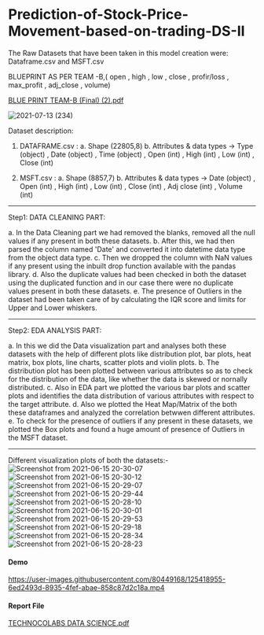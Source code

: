 # Prediction-of-Stock-Price-Movement-based-on-trading-DS-II

The Raw Datasets that have been taken in this model creation were: Dataframe.csv and MSFT.csv

BLUEPRINT AS PER TEAM -B,( open , high , low , close , profir/loss , max_profit , adj_close , volume)

[BLUE PRINT TEAM-B (Final) (2).pdf](https://github.com/Technocolabs100/Prediction-of-Stock-Price-Movement-based-on-trading-DS-II/files/6803688/BLUE.PRINT.TEAM-B.Final.2.pdf)

![2021-07-13 (234)](https://user-images.githubusercontent.com/80449168/125419055-2e1a43d0-b631-42b7-bac2-2fa5ba76b1a8.png)

Dataset description:

1. DATAFRAME.csv : 
a. Shape (22805,8)
b. Attributes & data types -> Type (object) , Date (object) , Time (object) , Open (int) , High (int) , Low (int) , Close (int)

2. MSFT.csv :
a. Shape (8857,7)
b. Attributes & data types -> Date (object) , Open (int) , High (int) , Low (int) , Close (int) , Adj close (int) , Volume (int)
**********************************************************
Step1: DATA CLEANING PART:

a. In the Data Cleaning part we had removed the blanks, removed all the null values if any present in both these datasets. 
b. After this, we had then parsed the column named 'Date' and converted it into datetime data type from the object data type.
c. Then we dropped the column with NaN values if any present using the inbuilt drop function available with the pandas library. 
d. Also the duplicate values had been checked in both the dataset using the duplicated function and in our case there were no duplicate values present in both these datasets. 
e. The presence of Outliers in the dataset had been taken care of by calculating the IQR score and limits for Upper and Lower whiskers.
***********************************************************
Step2: EDA ANALYSIS PART:

a. In this we did the Data visualization part and analyses both these datasets with the help of different plots like distribution plot, bar plots, heat matrix, box plots, line charts, scatter plots and violin plots. 
b. The distribution plot has been plotted between various attributes so as to check for the distribution of the data, like whether the data is skewed or nornally distributed. 
c. Also in EDA part we plotted the various bar plots and scatter plots and identifies the data distribution of various attributes with respect to the target attribute. 
d. Also we plotted the Heat Map/Matrix of the both these dataframes and analyzed the correlation betwwen different attributes. 
e. To check for the presence of outliers if any present in these datasets, we plotted the Box plots and found a huge amount of presence of Outliers in the MSFT dataset.
*************************************************************
Different visualization plots of both the datasets:-
![Screenshot from 2021-06-15 20-30-07](https://user-images.githubusercontent.com/80449168/125417833-aa606c31-6ca3-4904-a4fa-b035d4ce043c.png)
![Screenshot from 2021-06-15 20-30-12](https://user-images.githubusercontent.com/80449168/125417844-ee4ab2c6-7286-41fc-92d2-c5a73b365b99.png)
![Screenshot from 2021-06-15 20-29-07](https://user-images.githubusercontent.com/80449168/125417859-5ab1183a-35e0-4037-b484-119493a608e2.png)
![Screenshot from 2021-06-15 20-29-44](https://user-images.githubusercontent.com/80449168/125417875-f716a03e-ee4f-4bb8-8bf3-624688b32935.png)
![Screenshot from 2021-06-15 20-28-10](https://user-images.githubusercontent.com/80449168/125417894-775ee172-6baa-4955-bdb4-6895bbe66996.png)
![Screenshot from 2021-06-15 20-30-01](https://user-images.githubusercontent.com/80449168/125417913-c332d4cd-2651-47e2-ab98-00b8664e7ab5.png)
![Screenshot from 2021-06-15 20-29-53](https://user-images.githubusercontent.com/80449168/125417935-ac590214-027a-43f4-aef4-c36a54b9745e.png)
![Screenshot from 2021-06-15 20-29-18](https://user-images.githubusercontent.com/80449168/125417942-e2c579c8-bf64-4381-807c-509bf3071fe7.png)
![Screenshot from 2021-06-15 20-28-34](https://user-images.githubusercontent.com/80449168/125417959-af21a2a3-0777-4d84-b343-3cceb8b86a83.png)
![Screenshot from 2021-06-15 20-28-23](https://user-images.githubusercontent.com/80449168/125417983-58a63034-d4fe-4ae8-b579-a7c33fad079d.png)

#### Demo

https://user-images.githubusercontent.com/80449168/125418955-6ed2493d-8935-4fef-abae-858c87d2c18a.mp4

#### Report File

[TECHNOCOLABS DATA SCIENCE.pdf](https://github.com/Technocolabs100/Prediction-of-Stock-Price-Movement-based-on-trading-DS-II/files/6807135/TECHNOCOLABS.DATA.SCIENCE.pdf)


